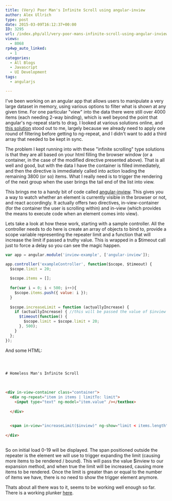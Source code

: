 ```yaml
---
title: (Very) Poor Man's Infinite Scroll using angular-inview
author: Alex Ullrich
type: post
date: 2015-03-09T16:12:37+00:00
ID: 3295
url: /index.php/all/very-poor-mans-infinite-scroll-using-angular-inview/
views:
  - 8068
rp4wp_auto_linked:
  - 1
categories:
  - All Blogs
  - Javascript
  - UI Development
tags:
  - angularjs

---
```

I've been working on an angular app that allows users to manipulate a very large dataset in memory, using various options to filter what is shown at any given time. For one particular "view" into the data there were still over 4000 items (each needing 2-way binding), which is well beyond the point that angular's ng-repeat starts to drag. I looked at various solutions online, and <a href="http://www.williambrownstreet.net/blog/2013/07/angularjs-my-solution-to-the-ng-repeat-performance-problem/" title="williambrownstreet.net" target="_blank">this solution</a> stood out to me, largely because we already need to apply one round of filtering before getting to ng-repeat, and I didn't want to add a third array that needed to be kept in sync.

The problem I kept running into with these "infinite scrolling" type solutions is that they are all based on your html filling the browser window (or a container, in the case of the modified directive presented above). That is all well and good, but with the data I have the container is filled immediately, and then the directive is immediately called into action loading the remaining 3800 (or so) items. What I really need is to trigger the rendering of the next group when the user brings the tail end of the list into view.

This brings me to a handy bit of code called <a href="https://github.com/thenikso/angular-inview" title="github" target="_blank">angular-inview</a>. This gives you a way to watch whether an element is currently visible in the browser or not, and react accordingly. It actually offers two directives, in-view-container (for the container the user is scrolling within) and in-view (which provides the means to execute code when an element comes into view).

Lets take a look at how these work, starting with a sample controller. All the controller needs to do here is create an array of objects to bind to, provide a scope variable representing the repeater limit and a function that will increase the limit if passed a truthy value. This is wrapped in a $timeout call just to force a delay so you can see the magic happen. 

```javascript
var app = angular.module('inview-example', ['angular-inview']);

app.controller('exampleController', function($scope, $timeout) {
  $scope.limit = 20;
  
  $scope.items = [];
  
  for(var i = 0; i < 500; i++){
    $scope.items.push({ value: i });
  }
  
  $scope.increaseLimit = function (actuallyIncrease) {
    if (actuallyIncrease) { //this will be passed the value of $inview from directive
      $timeout(function() {
        $scope.limit = $scope.limit + 20;
      }, 500);
    }
  };
});
```
And some HTML:

```html

    

# Homeless Man's Infinite Scroll
    
    

<div in-view-container class="container">
  <div ng-repeat="item in items | limitTo: limit">
    <input type="text" ng-model="item.value" /></textbox>
          
  </div>
        
  
  <span in-view="increaseLimit($inview)" ng-show="limit < items.length">Loading more...</span>
      
</div>
  
```

So on initial load 0-19 will be displayed. The span positioned outside the repeater is the element we will use to trigger expanding the limit (causing more items to be rendered / bound). This will pass the value $inview to our expansion method, and when true the limit will be increased, causing more items to be rendered. Once the limit is greater than or equal to the number of items we have, there is no need to show the trigger element anymore.

Thats about all there was to it, seems to be working well enough so far. There is a working plunker <a href="http://embed.plnkr.co/VzDrPH9rwtiF4xokvopJ/preview" title="plunker example" target="_blank">here</a>.